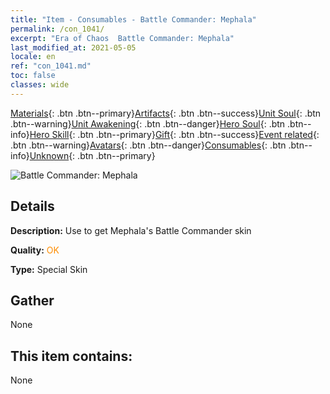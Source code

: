 ```yaml
---
title: "Item - Consumables - Battle Commander: Mephala"
permalink: /con_1041/
excerpt: "Era of Chaos  Battle Commander: Mephala"
last_modified_at: 2021-05-05
locale: en
ref: "con_1041.md"
toc: false
classes: wide
---
```

 [Materials](/Items/){: .btn .btn--primary}[Artifacts](/Items/Artifacts/){: .btn .btn--success}[Unit Soul](/Items/UnitSoul/){: .btn .btn--warning}[Unit Awakening](/Items/UnitAwakening/){: .btn .btn--danger}[Hero Soul](/Items/HeroSoul/){: .btn .btn--info}[Hero Skill](/Items/HeroSkill/){: .btn .btn--primary}[Gift](/Items/Gift/){: .btn .btn--success}[Event related](/Items/Events/){: .btn .btn--warning}[Avatars](/Items/Avatars/){: .btn .btn--danger}[Consumables](/Items/Consumables/){: .btn .btn--info}[Unknown](/Items/Unknown/){: .btn .btn--primary}

 ![Battle Commander: Mephala](/images/h/h_Mephala3.jpg)

## Details
 **Description:** Use to get Mephala's Battle Commander skin

 **Quality:** <span style="color: #FF8C00">OK</span>

 **Type:** Special Skin

## Gather

  None

## This item contains:

  None

